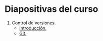 # Diapositivas del curso

1. Control de versiones.
   * [Introducción.](http://ug-cloud-computing-2016-semester1.github.io/diapositivas/Control_de_versiones/01.introduction)
   * [Git.](http://ug-cloud-computing-2016-semester1.github.io/diapositivas/Control_de_versiones/02.git/)
